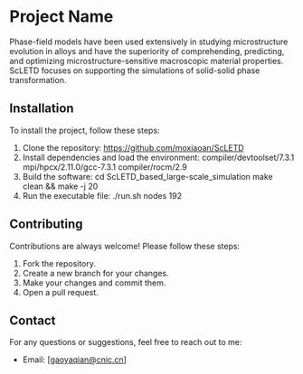 # Project Name

Phase-field models have been used extensively in studying microstructure evolution in alloys and have the superiority of comprehending, predicting, 
and optimizing microstructure-sensitive macroscopic material properties. ScLETD focuses on supporting the simulations of solid-solid phase transformation.


## Installation

To install the project, follow these steps:

1. Clone the repository: https://github.com/moxiaoan/ScLETD
2. Install dependencies and load the environment: compiler/devtoolset/7.3.1 mpi/hpcx/2.11.0/gcc-7.3.1 compiler/rocm/2.9
3. Build the software:
   cd ScLETD_based_large-scale_simulation
   make clean && make -j 20
4. Run the executable file: ./run.sh nodes 192

## Contributing

Contributions are always welcome! Please follow these steps:

1. Fork the repository.
2. Create a new branch for your changes.
3. Make your changes and commit them.
4. Open a pull request.

## Contact

For any questions or suggestions, feel free to reach out to me:

- Email: [gaoyaqian@cnic.cn]
